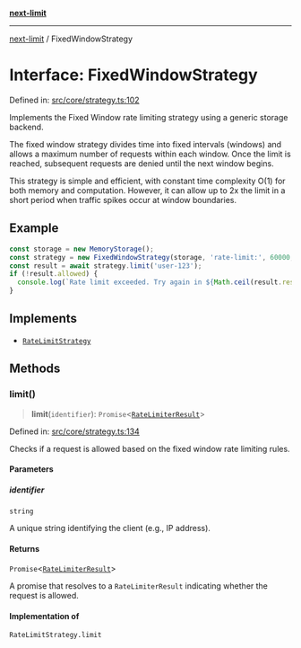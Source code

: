 [**next-limit**](../README.md)

***

[next-limit](../README.md) / FixedWindowStrategy

# Interface: FixedWindowStrategy

Defined in: [src/core/strategy.ts:102](https://github.com/saoudi-h/next-limit/blob/f416490a04def3b4fa337260ecf1c729b660c4a7/src/core/strategy.ts#L102)

Implements the Fixed Window rate limiting strategy using a generic storage backend.

The fixed window strategy divides time into fixed intervals (windows) and allows
a maximum number of requests within each window. Once the limit is reached,
subsequent requests are denied until the next window begins.

This strategy is simple and efficient, with constant time complexity O(1) for
both memory and computation. However, it can allow up to 2x the limit in a
short period when traffic spikes occur at window boundaries.

## Example

```typescript
const storage = new MemoryStorage();
const strategy = new FixedWindowStrategy(storage, 'rate-limit:', 60000, 100);
const result = await strategy.limit('user-123');
if (!result.allowed) {
  console.log(`Rate limit exceeded. Try again in ${Math.ceil(result.reset / 1000)} seconds`);
}
```

## Implements

- [`RateLimitStrategy`](RateLimitStrategy.md)

## Methods

### limit()

> **limit**(`identifier`): `Promise`\<[`RateLimiterResult`](RateLimiterResult.md)\>

Defined in: [src/core/strategy.ts:134](https://github.com/saoudi-h/next-limit/blob/f416490a04def3b4fa337260ecf1c729b660c4a7/src/core/strategy.ts#L134)

Checks if a request is allowed based on the fixed window rate limiting rules.

#### Parameters

##### identifier

`string`

A unique string identifying the client (e.g., IP address).

#### Returns

`Promise`\<[`RateLimiterResult`](RateLimiterResult.md)\>

A promise that resolves to a `RateLimiterResult` indicating whether the request is allowed.

#### Implementation of

`RateLimitStrategy.limit`
